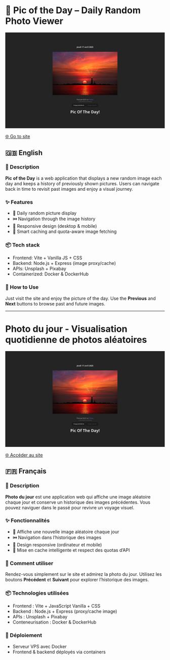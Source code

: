 # 📸 Pic of the Day – Daily Random Photo Viewer

![Screenshot](./frontend/public/screenshot.png)

[🌐 Go to site](https://pic-of-the-day.paulwoisard.fr/)

## 🇬🇧 English

### 📖 Description
**Pic of the Day** is a web application that displays a new random image each day and keeps a history of previously shown pictures. Users can navigate back in time to revisit past images and enjoy a visual journey.

### ✨ Features
- 📅 Daily random picture display
- ⏮️ Navigation through the image history
- 📱 Responsive design (desktop & mobile)
- 🧠 Smart caching and quota-aware image fetching

### 📦 Tech stack
- Frontend: Vite + Vanilla JS + CSS
- Backend: Node.js + Express (image proxy/cache)
- APIs: Unsplash + Pixabay
- Containerized: Docker & DockerHub
  
### 🚀 How to Use
Just visit the site and enjoy the picture of the day. Use the **Previous** and **Next** buttons to browse past and future images.

---

# Photo du jour - Visualisation quotidienne de photos aléatoires

![Screenshot](./frontend/public/screenshot.png)

[🌐 Accéder au site](https://pic-of-the-day.paulwoisard.fr/)

## 🇫🇷 Français

### 📖 Description
**Photo du jour** est une application web qui affiche une image aléatoire chaque jour et conserve un historique des images précédentes. Vous pouvez naviguer dans le passé pour revivre un voyage visuel.

### ✨ Fonctionnalités
- 📅 Affiche une nouvelle image aléatoire chaque jour
- ⏮️ Navigation dans l’historique des images
- 📱 Design responsive (ordinateur et mobile)
- 🧠 Mise en cache intelligente et respect des quotas d’API

### 🚀 Comment utiliser
Rendez-vous simplement sur le site et admirez la photo du jour. Utilisez les boutons **Précédent** et **Suivant** pour explorer l’historique des images.

### 📦 Technologies utilisées
- Frontend : Vite + JavaScript Vanilla + CSS
- Backend : Node.js + Express (proxy/cache image)
- APIs : Unsplash + Pixabay
- Conteneurisation : Docker & DockerHub

### 🔧 Déploiement
- Serveur VPS avec Docker  
- Frontend & backend déployés via containers  